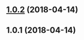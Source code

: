 <a name="1.0.2"></a>
## [1.0.2](https://github.com/iChanML/hapi-decorators/compare/v1.0.1...v1.0.2) (2018-04-14)



<a name="1.0.1"></a>
## 1.0.1 (2018-04-14)



